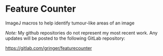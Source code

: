 Feature Counter
===========

ImageJ macros to help identify tumour-like areas of an image

*Note:* My github repositories do not represent my most recent work. Any updates will be posted to the following GitLab repository:

https://gitlab.com/gringer/featurecounter
